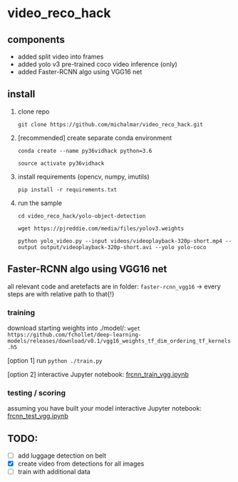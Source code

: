 # video_reco_hack 

## components
- added split video into frames
- added yolo v3 pre-trained coco video inference (only)
- added Faster-RCNN algo using VGG16 net

## install

1. clone repo

    `git clone https://github.com/michalmar/video_reco_hack.git`

1. [recommended] create separate conda environment

    `conda create --name py36vidhack python=3.6`
    
    `source activate py36vidhack`
1. install requirements (opencv, numpy, imutils)

    `pip install -r requirements.txt`

1. run the sample
    
    `cd video_reco_hack/yolo-object-detection`

    `wget https://pjreddie.com/media/files/yolov3.weights`

    `python yolo_video.py --input videos/videoplayback-320p-short.mp4 --output output/videoplayback-320p-short.avi --yolo yolo-coco`

##  Faster-RCNN algo using VGG16 net
all relevant code and aretefacts are in folder: `faster-rcnn_vgg16` -> every steps are with relative path to that{!}

### training
download starting weights into ./model/: `wget https://github.com/fchollet/deep-learning-models/releases/download/v0.1/vgg16_weights_tf_dim_ordering_tf_kernels.h5`

[option 1] run `python ./train.py`

[option 2] interactive Jupyter notebook: [frcnn_train_vgg.ipynb](./frcnn_train_vgg.ipynb)



### testing / scoring
assuming you have built your model
interactive Jupyter notebook: [frcnn_test_vgg.ipynb](./frcnn_test_vgg.ipynb)


## TODO:
- [ ] add luggage detection on belt
- [x] create video from detections for all images 
- [ ] train with additional data